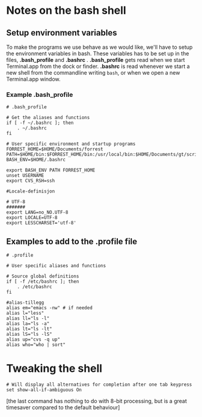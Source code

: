 # Notes on the bash shell

## Setup environment variables

To make the programs we use behave as we would like, we'll have to setup
the environment variables in bash. These variables has to be set up in
the files, **.bash_profile** and **.bashrc** . **.bash_profile** gets
read when we start Terminal.app from the dock or finder. **.bashrc** is
read whenever we start a new shell from the commandline writing `bash`,
or when we open a new Terminal.app window.

### Example .bash_profile

    # .bash_profile

    # Get the aliases and functions
    if [ -f ~/.bashrc ]; then
        . ~/.bashrc
    fi

    # User specific environment and startup programs
    FORREST_HOME=$HOME/Documents/forrest
    PATH=$HOME/bin:$FORREST_HOME/bin:/usr/local/bin:$HOME/Documents/gt/script:$PATH
    BASH_ENV=$HOME/.bashrc

    export BASH_ENV PATH FORREST_HOME
    unset USERNAME
    export CVS_RSH=ssh

    #Locale-definisjon

    # UTF-8
    #######
    export LANG=no_NO.UTF-8
    export LOCALE=UTF-8
    export LESSCHARSET='utf-8'


## Examples to add to the .profile file

    # .profile

    # User specific aliases and functions

    # Source global definitions
    if [ -f /etc/bashrc ]; then
        . /etc/bashrc
    fi

    #alias-tillegg
    alias em="emacs -nw" # if needed
    alias l="less"
    alias ll="ls -l"
    alias la="ls -a"
    alias lt="ls -lt"
    alias lS="ls -lS"
    alias up="cvs -q up"
    alias who="who | sort"


# Tweaking the shell

    # Will display all alternatives for completion after one tab keypress
    set show-all-if-ambiguous On


\[the last command has nothing to do with 8-bit processing, but is a
great timesaver compared to the default behaviour\]
